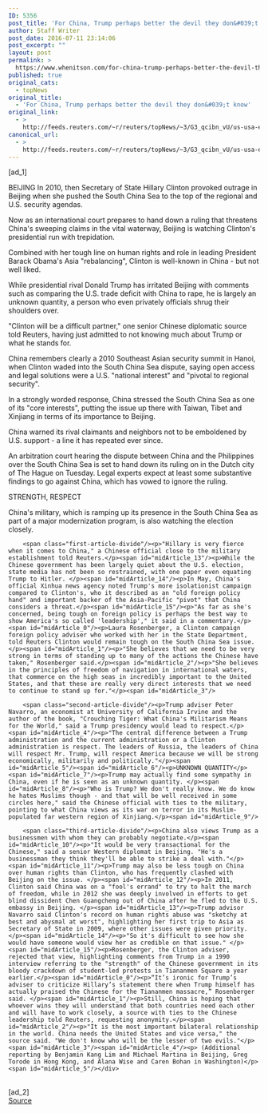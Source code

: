 ```yaml
---
ID: 5356
post_title: 'For China, Trump perhaps better the devil they don&#039;t know'
author: Staff Writer
post_date: 2016-07-11 23:14:06
post_excerpt: ""
layout: post
permalink: >
  https://www.whenitson.com/for-china-trump-perhaps-better-the-devil-they-dont-know/
published: true
original_cats:
  - topNews
original_title:
  - 'For China, Trump perhaps better the devil they don&#039;t know'
original_link:
  - >
    http://feeds.reuters.com/~r/reuters/topNews/~3/G3_qcibn_vU/us-usa-election-china-idUSKCN0ZR2MN
canonical_url:
  - >
    http://feeds.reuters.com/~r/reuters/topNews/~3/G3_qcibn_vU/us-usa-election-china-idUSKCN0ZR2MN
---
```

 [ad_1]
<br><div id="articleText">
<span id="midArticle_start"/>

<span id="midArticle_0"/><span class="focusParagraph" readability="4"><p><span class="articleLocation">BEIJING</span> In 2010, then Secretary of State Hillary Clinton provoked outrage in Beijing when she pushed the South China Sea to the top of the regional and U.S. security agendas.</p></span><span id="midArticle_1"/><p>Now as an international court prepares to hand down a ruling that threatens China's sweeping claims in the vital waterway, Beijing is watching Clinton's presidential run with trepidation. </p><span id="midArticle_2"/><p>Combined with her tough line on human rights and role in leading President Barack Obama's Asia "rebalancing", Clinton is well-known in China - but not well liked. </p><span id="midArticle_3"/><p>While presidential rival Donald Trump has irritated Beijing with comments such as comparing the U.S. trade deficit with China to rape, he is largely an unknown quantity, a person who even privately officials shrug their shoulders over.</p><span id="midArticle_4"/><p>"Clinton will be a difficult partner," one senior Chinese diplomatic source told Reuters, having just admitted to not knowing much about Trump or what he stands for.  </p><span id="midArticle_5"/><p>China remembers clearly a 2010 Southeast Asian security summit in Hanoi, when Clinton waded into the South China Sea dispute, saying open access and legal solutions were a U.S. "national interest" and "pivotal to regional security".</p><span id="midArticle_6"/><p>In a strongly worded response, China stressed the South China Sea as one of its "core interests", putting the issue up there with Taiwan, Tibet and Xinjiang in terms of its importance to Beijing.</p><span id="midArticle_7"/><p>China warned its rival claimants and neighbors not to be emboldened by U.S. support - a line it has repeated ever since.</p><span id="midArticle_8"/><p>An arbitration court hearing the dispute between China and the Philippines over the South China Sea is set to hand down its ruling on in the Dutch city of The Hague on Tuesday. Legal experts expect at least some substantive findings to go against China, which has vowed to ignore the ruling.</p><span id="midArticle_9"/><span id="midArticle_10"/><p>STRENGTH, RESPECT</p><span id="midArticle_11"/><p>China's military, which is ramping up its presence in the South China Sea as part of a major modernization program, is also watching the election closely.         </p><span id="midArticle_12"/>
        
        <span class="first-article-divide"/><p>"Hillary is very fierce when it comes to China," a Chinese official close to the military establishment told Reuters.</p><span id="midArticle_13"/><p>While the Chinese government has been largely quiet about the U.S. election, state media has not been so restrained, with one paper even equating Trump to Hitler. </p><span id="midArticle_14"/><p>In May, China's official Xinhua news agency noted Trump's more isolationist campaign compared to Clinton's, who it described as an "old foreign policy hand" and important backer of the Asia-Pacific "pivot" that China considers a threat.</p><span id="midArticle_15"/><p>"As far as she's concerned, being tough on foreign policy is perhaps the best way to show America's so called 'leadership'," it said in a commentary.</p><span id="midArticle_0"/><p>Laura Rosenberger, a Clinton campaign foreign policy adviser who worked with her in the State Department, told Reuters Clinton would remain tough on the South China Sea issue.</p><span id="midArticle_1"/><p>"She believes that we need to be very strong in terms of standing up to many of the actions the Chinese have taken," Rosenberger said.</p><span id="midArticle_2"/><p>"She believes in the principles of freedom of navigation in international waters, that commerce on the high seas in incredibly important to the United States, and that these are really very direct interests that we need to continue to stand up for."</p><span id="midArticle_3"/>
        
        <span class="second-article-divide"/><p>Trump adviser Peter Navarro, an economist at University of California Irvine and the author of the book, "Crouching Tiger: What China's Militarism Means for the World," said a Trump presidency would lead to respect.</p><span id="midArticle_4"/><p>"The central difference between a Trump administration and the current administration or a Clinton administration is respect. The leaders of Russia, the leaders of China will respect Mr. Trump, will respect America because we will be strong economically, militarily and politically."</p><span id="midArticle_5"/><span id="midArticle_6"/><p>UNKNOWN QUANTITY</p><span id="midArticle_7"/><p>Trump may actually find some sympathy in China, even if he is seen as an unknown quantity. </p><span id="midArticle_8"/><p>"Who is Trump? We don't really know. We do know he hates Muslims though - and that will be well received in some circles here," said the Chinese official with ties to the military, pointing to what China views as its war on terror in its Muslim-populated far western region of Xinjiang.</p><span id="midArticle_9"/>
        
        <span class="third-article-divide"/><p>China also views Trump as a businessmen with whom they can probably negotiate.</p><span id="midArticle_10"/><p>"It would be very transactional for the Chinese," said a senior Western diplomat in Beijing. "He's a businessman they think they'll be able to strike a deal with."</p><span id="midArticle_11"/><p>Trump may also be less tough on China over human rights than Clinton, who has frequently clashed with Beijing on the issue. </p><span id="midArticle_12"/><p>In 2011, Clinton said China was on a "fool's errand" to try to halt the march of freedom, while in 2012 she was deeply involved in efforts to get blind dissident Chen Guangcheng out of China after he fled to the U.S. embassy in Beijing. </p><span id="midArticle_13"/><p>Trump advisor Navarro said Clinton's record on human rights abuse was "sketchy at best and abysmal at worst", highlighting her first trip to Asia as Secretary of State in 2009, where other issues were given priority.</p><span id="midArticle_14"/><p>"So it's difficult to see how she would have someone would view her as credible on that issue." </p><span id="midArticle_15"/><p>Rosenberger, the Clinton adviser, rejected that view, highlighting comments from Trump in a 1990 interview referring to the "strength" of the Chinese government in its bloody crackdown of student-led protests in Tiananmen Square a year earlier.</p><span id="midArticle_0"/><p>“It’s ironic for Trump’s adviser to criticize Hillary’s statement there when Trump himself has actually praised the Chinese for the Tiananmen massacre,” Rosenberger said. </p><span id="midArticle_1"/><p>Still, China is hoping that whoever wins they will understand that both countries need each other and will have to work closely, a source with ties to the Chinese leadership told Reuters, requesting anonymity.</p><span id="midArticle_2"/><p>"It is the most important bilateral relationship in the world. China needs the United States and vice versa," the source said. "We don't know who will be the lesser of two evils."</p><span id="midArticle_3"/><span id="midArticle_4"/><p> (Additional reporting by Benjamin Kang Lim and Michael Martina in Beijing, Greg Torode in Hong Kong, and Alana Wise and Caren Bohan in Washington)</p><span id="midArticle_5"/></div>
<br>[ad_2]
<br><a href="http://feeds.reuters.com/~r/reuters/topNews/~3/G3_qcibn_vU/us-usa-election-china-idUSKCN0ZR2MN">Source </a>